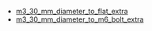 * [m3_30_mm_diameter_to_flat_extra](m3_30_mm_diameter_to_flat_extra)
* [m3_30_mm_diameter_to_m6_bolt_extra](m3_30_mm_diameter_to_m6_bolt_extra)
